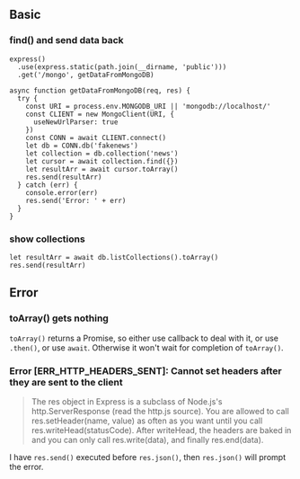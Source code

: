 ## Basic

### find() and send data back

```
express()
  .use(express.static(path.join(__dirname, 'public')))
  .get('/mongo', getDataFromMongoDB)
```

```
async function getDataFromMongoDB(req, res) {
  try {
    const URI = process.env.MONGODB_URI || 'mongodb://localhost/'
    const CLIENT = new MongoClient(URI, {
      useNewUrlParser: true
    })
    const CONN = await CLIENT.connect()
    let db = CONN.db('fakenews')
    let collection = db.collection('news')
    let cursor = await collection.find({})
    let resultArr = await cursor.toArray()
    res.send(resultArr)
  } catch (err) {
    console.error(err)
    res.send('Error: ' + err)
  }
}
```

### show collections

```
let resultArr = await db.listCollections().toArray()
res.send(resultArr)
```

## Error

### toArray() gets nothing

`toArray()` returns a Promise, so either use callback to deal with it, or use `.then()`, or use `await`. Otherwise it won't wait for completion of `toArray()`.

### Error [ERR_HTTP_HEADERS_SENT]: Cannot set headers after they are sent to the client

> The res object in Express is a subclass of Node.js's http.ServerResponse (read the http.js source). You are allowed to call res.setHeader(name, value) as often as you want until you call res.writeHead(statusCode). After writeHead, the headers are baked in and you can only call res.write(data), and finally res.end(data).

I have `res.send()` executed before `res.json()`, then `res.json()` will prompt the error.

